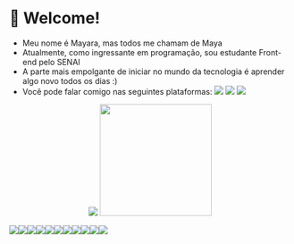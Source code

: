 # 🖖 Welcome!

- Meu nome é Mayara, mas todos me chamam de Maya
- Atualmente, como ingressante em programação, sou estudante Front-end pelo SENAI
- A parte mais empolgante de iniciar no mundo da tecnologia é aprender algo novo todos os dias :)
- Você pode falar comigo nas seguintes plataformas: <a href="https://t.me/cmayara" target="_blank"><img src="https://img.shields.io/badge/Telegram-2CA5E0?style=for-the-badge&logo=telegram&logoColor=white"></a> <a href = "mailto:mayaraa_costaa@outlook.com"><img src="https://img.shields.io/badge/Microsoft_Outlook-0078D4?style=for-the-badge&logo=microsoft-outlook&logoColor=white" target="_blank"></a> <a href= "https://www.instagram.com/c.myar/"><img src="https://img.shields.io/badge/Instagram-E4405F?style=for-the-badge&logo=instagram&logoColor=white"><a/>

<p align="center"> <img src="https://github-readme-stats.vercel.app/api?username=c-myr&show_icons=true&theme=merko"> 
  
<img src="https://user-images.githubusercontent.com/111774740/203422002-3addf53f-0219-4338-b26b-a0630a5ee868.jpg" width="200px" />
  
  
 <img src="https://img.shields.io/badge/GIT-E44C30?style=for-the-badge&logo=git&logoColor=white"><img src="https://img.shields.io/badge/GitHub-100000?style=for-the-badge&logo=github&logoColor=white"><img src="https://img.shields.io/badge/Trello-0052CC?style=for-the-badge&logo=trello&logoColor=white"><img src="https://img.shields.io/badge/Figma-F24E1E?style=for-the-badge&logo=figma&logoColor=white"><img src="https://img.shields.io/badge/Canva-%2300C4CC.svg?&style=for-the-badge&logo=Canva&logoColor=white"><img src="https://img.shields.io/badge/Codepen-000000?style=for-the-badge&logo=codepen&logoColor=white"><img src="https://img.shields.io/badge/Visual_Studio_Code-0078D4?style=for-the-badge&logo=visual%20studio%20code&logoColor=white"><img src="https://img.shields.io/badge/JavaScript-323330?style=for-the-badge&logo=javascript&logoColor=F7DF1E"><img src="https://img.shields.io/badge/HTML5-E34F26?style=for-the-badge&logo=html5&logoColor=white"><img src="https://img.shields.io/badge/CSS3-1572B6?style=for-the-badge&logo=css3&logoColor=white"><img src="https://img.shields.io/badge/Bootstrap-563D7C?style=for-the-badge&logo=bootstrap&logoColor=white">
